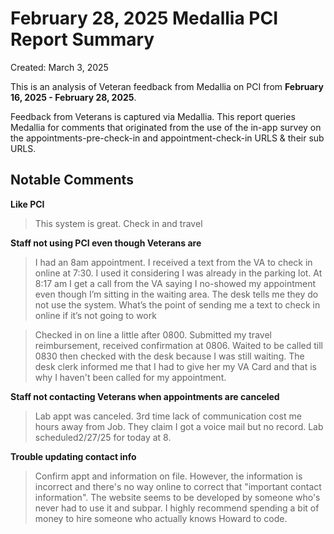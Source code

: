 # February 28, 2025 Medallia PCI Report Summary

Created: March 3, 2025

This is an analysis of Veteran feedback from Medallia on PCI from **February 16, 2025 - February 28, 2025**. 

Feedback from Veterans is captured via Medallia. This report queries Medallia for comments that originated from the use of the in-app survey on the appointments-pre-check-in and appointment-check-in URLS & their sub URLS.


## Notable Comments


**Like PCI**

> This system is great. Check in and travel



**Staff not using PCI even though Veterans are**

> I had an 8am appointment. I received a text from the VA to check in online at 7:30. I used it considering I was already in the parking lot. At 8:17 am I get a call from the VA saying I no-showed my appointment even though I’m sitting in the waiting area. The desk tells me they do not use the system. What’s the point of sending me a text to check in online if it’s not going to work

> Checked in on line a little after 0800.  Submitted my travel reimbursement,  received confirmation at 0806.  Waited to be called till 0830 then checked with the desk because I was still waiting.   The desk clerk informed me that I had to give her my VA Card and that is why I haven't been called for my appointment.


**Staff not contacting Veterans when appointments are canceled**

> Lab appt was canceled.  3rd time lack of communication cost me hours away from Job.  They claim I got a voice mail but no record.    Lab scheduled2/27/25 for today at 8.

**Trouble updating contact info**

> Confirm appt and information on file. However, the information is incorrect and there's no way online to correct that "important contact information". The website seems to be developed by someone who's never had to use it and subpar.  I highly recommend spending a bit of money to hire someone who actually knows Howard to code.

